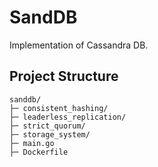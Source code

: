 # SandDB
Implementation of Cassandra DB. 

## Project Structure
```
sanddb/
├─ consistent_hashing/
├─ leaderless_replication/
├─ strict_quorum/
├─ storage_system/
├─ main.go
├─ Dockerfile
```
